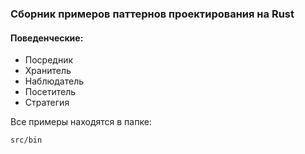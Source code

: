 ### Сборник примеров паттернов проектирования на Rust

#### Поведенческие:
- Посредник
- Хранитель
- Наблюдатель
- Посетитель
- Стратегия

Все примеры находятся в папке:
```bash
src/bin
```